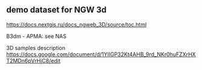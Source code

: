 ## demo dataset for NGW 3d
https://docs.nextgis.ru/docs_ngweb_3D/source/toc.html

B3dm - АРМА: see NAS

3D samples description
https://docs.google.com/document/d/1YlIGP32Kt4AHB_9rd_NKr0huFZXrHXT2MDn6pVrHjC8/edit
